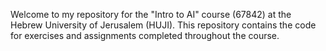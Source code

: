 Welcome to my repository for the "Intro to AI" course (67842) at the Hebrew University of Jerusalem (HUJI). 
This repository contains the code for exercises and assignments completed throughout the course.
